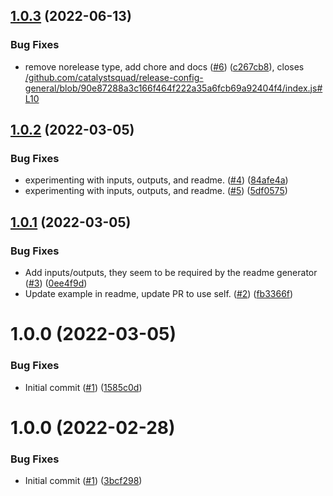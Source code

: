 ## [1.0.3](https://github.com/catalystsquad/action-validate-conventional-commits-pr/compare/v1.0.2...v1.0.3) (2022-06-13)


### Bug Fixes

* remove norelease type, add chore and docs ([#6](https://github.com/catalystsquad/action-validate-conventional-commits-pr/issues/6)) ([c267cb8](https://github.com/catalystsquad/action-validate-conventional-commits-pr/commit/c267cb82765c0713b956f88d8c56c148a1c1f1e6)), closes [/github.com/catalystsquad/release-config-general/blob/90e87288a3c166f464f222a35a6fcb69a92404f4/index.js#L10](https://github.com//github.com/catalystsquad/release-config-general/blob/90e87288a3c166f464f222a35a6fcb69a92404f4/index.js/issues/L10)

## [1.0.2](https://github.com/catalystsquad/action-validate-conventional-commits-pr/compare/v1.0.1...v1.0.2) (2022-03-05)


### Bug Fixes

* experimenting with inputs, outputs, and readme. ([#4](https://github.com/catalystsquad/action-validate-conventional-commits-pr/issues/4)) ([84afe4a](https://github.com/catalystsquad/action-validate-conventional-commits-pr/commit/84afe4aa678be17744c1321687ed3d866a6c2d35))
* experimenting with inputs, outputs, and readme. ([#5](https://github.com/catalystsquad/action-validate-conventional-commits-pr/issues/5)) ([5df0575](https://github.com/catalystsquad/action-validate-conventional-commits-pr/commit/5df0575a1af000c36e6582cd5d22a1404ffb58b7))

## [1.0.1](https://github.com/catalystsquad/action-validate-conventional-commits-pr/compare/v1.0.0...v1.0.1) (2022-03-05)


### Bug Fixes

* Add inputs/outputs, they seem to be required by the readme generator ([#3](https://github.com/catalystsquad/action-validate-conventional-commits-pr/issues/3)) ([0ee4f9d](https://github.com/catalystsquad/action-validate-conventional-commits-pr/commit/0ee4f9d20a2206e8d13f3407989acca17922e3c0))
* Update example in readme, update PR to use self. ([#2](https://github.com/catalystsquad/action-validate-conventional-commits-pr/issues/2)) ([fb3366f](https://github.com/catalystsquad/action-validate-conventional-commits-pr/commit/fb3366f6643c7266baf9f1ecc73aaa99207ae0d0))

# 1.0.0 (2022-03-05)


### Bug Fixes

* Initial commit ([#1](https://github.com/catalystsquad/action-validate-conventional-commits-pr/issues/1)) ([1585c0d](https://github.com/catalystsquad/action-validate-conventional-commits-pr/commit/1585c0d69b6016f1f4d5c473afcedce7a6852a10))

# 1.0.0 (2022-02-28)


### Bug Fixes

* Initial commit ([#1](https://github.com/catalystsquad/action-composite-action-template/issues/1)) ([3bcf298](https://github.com/catalystsquad/action-composite-action-template/commit/3bcf298630471c46d9f9a1f3a24c2c15342e1855))
